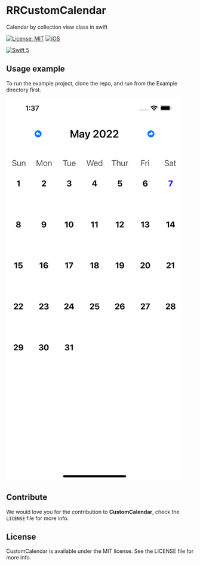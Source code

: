 # RRCustomCalendar
Calendar by collection view class in swift

[![License: MIT](https://img.shields.io/badge/license-MIT-green.svg?style=flat)](https://github.com/Rahul-Mayani/RRCustomCalendar/blob/main/LICENSE)
[![iOS](https://img.shields.io/badge/Platform-iOS-purpel.svg?style=flat)](https://developer.apple.com/ios/)

[![Swift 5](https://img.shields.io/badge/Swift-5-orange.svg?style=flat)](https://developer.apple.com/swift/)


## Usage example
To run the example project, clone the repo, and run from the Example directory first.

![alt text](https://github.com/Rahul-Mayani/RRCustomCalendar/blob/main/sample.png)

## Contribute 

We would love you for the contribution to **CustomCalendar**, check the ``LICENSE`` file for more info.


## License

CustomCalendar is available under the MIT license. See the LICENSE file for more info.
